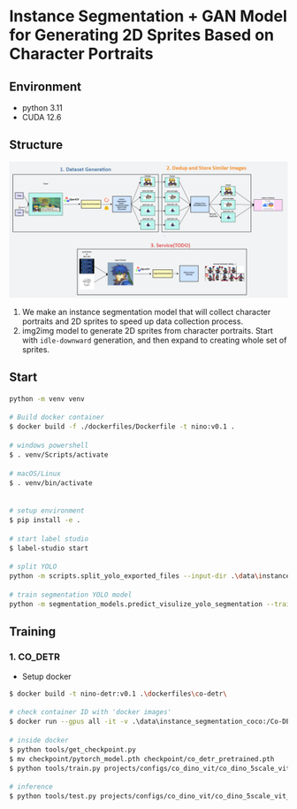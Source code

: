 # Instance Segmentation + GAN Model for Generating 2D Sprites Based on Character Portraits

## Environment

* python 3.11
* CUDA 12.6

## Structure

![img](./img/diagram.png)

1. We make an instance segmentation model that will collect character portraits and 2D sprites to speed up data collection process.
2. img2img model to generate 2D sprites from character portraits. Start with `idle-downward` generation, and then expand to creating whole set of sprites.

## Start

```sh
python -m venv venv

# Build docker container
$ docker build -f ./dockerfiles/Dockerfile -t nino:v0.1 .

# windows powershell
$ . venv/Scripts/activate

# macOS/Linux
$ . venv/bin/activate


# setup environment
$ pip install -e .

# start label studio
$ label-studio start

# split YOLO
python -m scripts.split_yolo_exported_files --input-dir .\data\instance_segmentation_yolo --output-dir .\data\instance_segmentation_yolo

# train segmentation YOLO model
python -m segmentation_models.predict_visulize_yolo_segmentation --trained-model-path ..\yolov5\runs\segment\train8\weights\best.pt --sample-img-path .\data\instance_segmentation_yolo\valid\images\8d89728f-TWCI_2025_3_7_16_28_40.jpg
```


## Training

### 1. CO_DETR

* Setup docker 

```sh
$ docker build -t nino-detr:v0.1 .\dockerfiles\co-detr\

# check container ID with 'docker images'
$ docker run --gpus all -it -v .\data\instance_segmentation_coco:/Co-DETR/data -v .\model\segmentation\Co-DETR:/Co-DETR e8c478a237fd bash

# inside docker
$ python tools/get_checkpoint.py
$ mv checkpoint/pytorch_model.pth checkpoint/co_detr_pretrained.pth
$ python tools/train.py projects/configs/co_dino_vit/co_dino_5scale_vit_large_coco_instance.py

# inference 
$ python tools/test.py projects/configs/co_dino_vit/co_dino_5scale_vit_large_coco_instance.py ./checkpoints/co_detr_pretrained.pth --eval bbox --gpu-id 0 --cfg-options data.workers_per_gpu=0
```